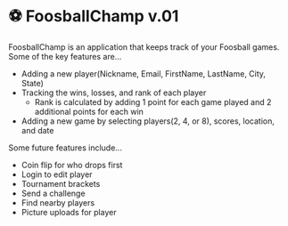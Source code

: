 :soccer: FoosballChamp v.01
====================

FoosballChamp is an application that keeps track of your Foosball games. Some of the key features are...

- Adding a new player(Nickname, Email, FirstName, LastName, City, State)
- Tracking the wins, losses, and rank of each player
  - Rank is calculated by adding 1 point for each game played and 2 additional points for each win
- Adding a new game by selecting players(2, 4, or 8), scores, location, and date

Some future features include...
- Coin flip for who drops first
- Login to edit player
- Tournament brackets
- Send a challenge
- Find nearby players
- Picture uploads for player



